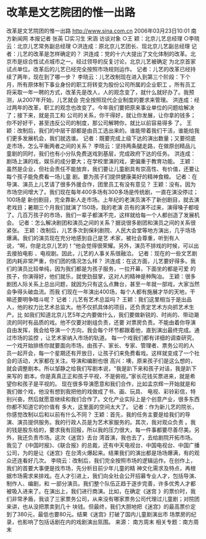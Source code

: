 # 改革是文艺院团的惟一出路

改革是文艺院团的惟一出路
http://www.sina.com.cn 2006年03月23日10:01 南方新闻网
本报记者 张英 □实习生 宋涵
访谈对象
○王 颖：北京儿艺总经理
○李晓云：北京儿艺常务副总经理
○洪连成：原北京儿艺团长、现北京儿艺副总经理
记者：儿艺的改革是怎样确定的？
洪连成：党的十六大提出了文化体制的改革。北京市是综合性试点城市之一。经过领导的反复讨论，北京儿艺被确定 为北京首家试点单位。改革后的儿艺已经完全按照市场规则运作。
记者：儿艺的改革已经持续了两年，现在到了哪一步？
李晓云：儿艺改制现在进入到第三个阶段：下个月，所有原体制下事业身份的职工将转变为股份公司所属的企业职工 。所有员工将采取一年一聘的方式，改革先是改人，人的观念变了，就什么就好办了。我预测，从2007年开始，儿艺就会 完全按照现代企业制度的要求来管理。
洪连成：经过两年的改革，职工的观念也改变了。今年我们要把原来事业单位的问题给解决了；接下来，就是员工和 公司的关系，你干得好，就让你发展，让你拿的钱多；你不好好干，甚至违反公司的制度，那公司解聘你，就比以前容易得多 了。
王颖：改制后，我们的中层干部都是由员工选出来的。谁能带着我们干活，谁能给我们更多发展机会，我们就选谁。
记者：既要完成上级下达的演出数量；又要彻底走市场，怎么平衡两者之间的关系？
李晓云：坚持两条腿走路，在做原创精品儿童剧的同时，我们也有小分队免费送戏到基层，完成政府下达的任务。
洪连成：剧场上演的戏，娱乐的成分要大；在学校里演的戏，更偏重于教育功能。
王颖：虽然是企业，但社会责任不能放弃，我们要让儿童剧具有崇高性、有价值，还要让每个孩子能免费看一场儿童 剧。要为孩子们提供健康美好的精神食粮。
记者：在导演、演员上儿艺请了很多外援合作，团里员工有没有意见？
王颖：没有。因为市场空间增大了。我们现在每年400多场有300多场是传统剧，一直在演没停过；100场是 新创剧目，完全靠新人走市场。上年纪的老演员演不了新创剧目，就去演老戏目；暑期三个月我们就演了150场，我的老演 员有的演不过来，演得嗓子都哑了。几百万孩子的市场，我们一辈子都演不完，这样就给每一个人都创造了发展机会。
记者：怎么解决剧团和演员之间的关系？据说很多剧团和演员之间的关系很紧张。
王颖：改制后，儿艺多次到保利剧院、人民大会堂等地方演出，几乎场场爆满。我们的演员现在充分地感到自己是艺 术家，被社会尊重，听到有人说，“啊，你是北京儿艺的！”他会觉得很荣耀。另外，演员不排戏的时候，可以出去接拍电影 、电视剧。因此，儿艺的人事关系很融洽。
记者：现在的一些文艺剧团内耗非常严重，你们团的情况怎么样？
洪连成：在这方面，儿艺要好得多。我们的演员比较单纯，因为我们都是为孩子服务，一拉开幕，下面坐的都是可爱 的孩子，你演得好，他们就乐，就使劲鼓掌，这对人的精神是种陶冶。
王颖：很多剧团人际关系上总出问题，就因为只有这么点舞台，甚至一年就一部戏，大家当然会争得头破血流。而我 们现在一年演出400场，每个人都有施展才华的天地，干嘛还要明争暗斗呢？
记者：儿艺有艺术总监吗？
王颖：我们这里相当于是出品人，他的权力比艺术总监大。他不仅抓具体的项目，还负责定艺术方向抓艺术生产。比 如我们知道北京儿艺5年之内要做什么，我们要做新锐的、时尚的、带动潮流的同时有品质的戏。他不仅要对剧组负责，还要 对票房负责。不能由着你导演自由发挥，我会给导演一个方向，我会每个环节都跟着他，直到演出最终完成。通过市场的监控 ，让艺术家纳入市场的轨道。
每一个戏我们都有详细的调查研究，一个戏开始排练你就要面向市场，由孩子、家长、专家、管理者、票务公司的人 员一起开会，每一个星期还有开放日，让孩子们来免费看戏。这样就变成了一个社会的活动，大家都在关注。导演和编剧也很 高兴：噢，原来孩子们是这么想的，就会调整剧本。所以邹静之给我们写剧本说，“我是趴下来和孩子对话，我是趴下来写的 剧本。你是真真正正和孩子平视，不是俯视。”家长花钱买票进来，就是希望你和孩子是平视的。
现在很多导演愿意和我们合作，比如孟京辉一开始就是和我们做个戏，他没有想到我把他的戏做成了书、画、玩具、 电视、彩铃彩信，特别兴奋。然后就愿意继续和我们合作了。文化产业实际上是个创意产业，很多东西你都不知道它的价值有 多大，这里面的空间太大了。
记者：作为新儿艺的院长，你感觉改制以后和以前有什么不同？
王颖：首先，我的任务主要是给我们的导演、演员提供服务。我的行政人员是为艺术家服务的。其次，我对观众负责 。我的钱是股东给的，要求我有回报，所以我的压力很大，每一件事都要尽善尽美。另外，我还负责市场。这次《迷宫》去台 湾首演，我也去了，去给剧院开拓市场。我见了《中国时报》、《联合报》的总裁，还有中天电视台、中国电视台、中国广播 公司，为的是让《迷宫》在台湾火爆起来。结果我们的演出都是场场爆满，有的观众还连看好几次。
李晓云：改制后，我们完全按照市场的逻辑运作。在创作上，我们的首要大事便是找市场，先分析目前少年儿童的精 神文化需求及特点，再根据市场需求来排戏。在人才引进上，我们向全社会公开招募专业人才，包括导演、制作人、编剧，和 一部分演员。我们整个队伍正趋于逐步完善，许多优秀人才都被吸入进来了。在演出上，我们进行商演。比如，在确定《迷宫 》的票价时，我们非常矛盾，我谈了三家票务公司，从来没有哪家票务公司代理过儿童剧；对院团来讲，也从没把票卖到几十 块钱。但最终，我们大胆地把《迷宫》的最高票价定到了380元，最低也要80元。结果《迷宫》打破了国内儿童剧演出市 场票房的纪录，也影响了包括话剧在内的戏剧演出氛围。 来源：
南方周末
相关专题：南方周末 

